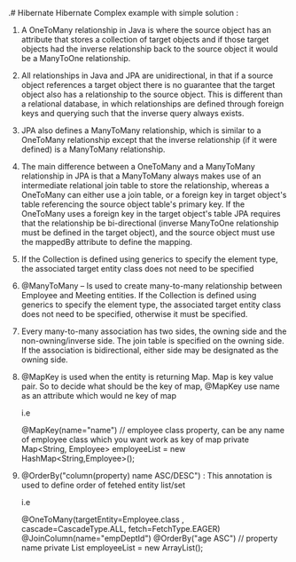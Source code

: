 


.# Hibernate
Hibernate Complex example with simple solution : 
 1. A OneToMany relationship in Java is where the source object has an attribute that stores a collection of target objects and 
    if those target objects had the inverse relationship back to the source object it would be a ManyToOne relationship. 
 2. All relationships in Java and JPA are unidirectional, in that if a source object references a target object there is 
    no guarantee that the target object also has a relationship to the source object. This is different than a relational database, 
    in which relationships are defined through foreign keys and querying such that the inverse query always exists.
 3. JPA also defines a ManyToMany relationship, which is similar to a OneToMany relationship except that the inverse relationship (if it were defined) 
    is a ManyToMany relationship. 
 4. The main difference between a OneToMany and a ManyToMany relationship in JPA is that a ManyToMany always makes use of 
    an intermediate relational join table to store the relationship, whereas a OneToMany can either use a join table, 
    or a foreign key in target object's table referencing the source object table's primary key. 
    If the OneToMany uses a foreign key in the target object's table JPA requires that the relationship be bi-directional (inverse ManyToOne 
    relationship must be defined in the target object), and the source object must use the mappedBy attribute to define the mapping.

 5. If the Collection is defined using generics to specify the element type, the associated target entity class does not need to be specified

 6. @ManyToMany – Is used to create many-to-many relationship between Employee and Meeting entities. 
    If the Collection is defined using generics to specify the element type, the associated target entity class does not need to be specified,
    otherwise it must be specified. 

 7. Every many-to-many association has two sides, the owning side and the non-owning/inverse side. 
    The join table is specified on the owning side. If the association is bidirectional, either side may be designated as the owning side. 

8. @MapKey is used when the entity is returning Map. Map is key value pair. So to decide what should be the key of map, @MapKey use name      as an attribute which would ne key of map

   i.e
   
     @MapKey(name="name") // employee class property, can be any name of employee class which you want work as key of map 
     private Map<String, Employee> employeeList = new HashMap<String,Employee>();
      
9. @OrderBy("column(property) name ASC/DESC") : This annotation is used to define order of fetehed entity list/set
   
   i.e
   
     @OneToMany(targetEntity=Employee.class , cascade=CascadeType.ALL, fetch=FetchType.EAGER)
     @JoinColumn(name="empDeptId")
     @OrderBy("age ASC") // property name
     private List<Employee> employeeList = new ArrayList<Employee>(); 

 

